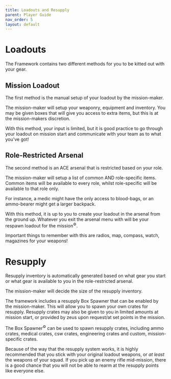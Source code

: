 ```yaml
---
title: Loadouts and Resupply        
parent: Player Guide
nav_order: 5
layout: default
---
```


# Loadouts

The Framework contains two different methods for you to be kitted out with your gear.

## Mission Loadout

The first method is the manual setup of your loadout by the mission-maker.

The mission-maker will setup your weaponry, equipment and inventory. You may be given boxes that will give you access to extra items, but this is at the mission-makers discretion.

With this method, your input is limited, but it is good practice to go through your loadout on mission start and communicate with your team as to what you've got!


## Role-Restricted Arsenal

The second method is an ACE arsenal that is restricted based on your role.

The mission-maker will setup a list of common AND role-specific items. Common items will be available to every role, whilst role-specific will be available to that role only.

For instance, a medic might have the only access to blood-bags, or an ammo-bearer might get a larger backpack.

With this method, it is up to you to create your loadout in the arsenal from the ground up. Whatever you exit the arsenal menu with will be your respawn loadout for the mission<sup>⚙️</sup>.

Important things to remember with this are radios, map, compass, watch, magazines for your weapons!


# Resupply

Resupply inventory is automatically generated based on what gear you start or what gear is available to you in the role-restricted arsenal.

The mission-maker will decide the size of the resupply inventory.

The framework includes a resupply Box Spawner that can be enabled by the mission-maker. This will allow you to spawn your own crates for resupply. Resupply crates may also be given to you in limited amounts at mission start, or provided by zeus upon request/at set points in the mission.

The Box Spawner<sup>⚙️</sup> can be used to spawn resupply crates, including ammo crates, medical crates, csw crates, engineering crates and custom, mission-specific crates.

Because of the way that the resupply system works, it is highly recommended that you stick with your original loadout weapons, or <i>at least</i> the weapons of your squad. If you pick up an enemy rifle mid-mission, there is a good chance that you will not be able to rearm at the resupply points like everyone else.
